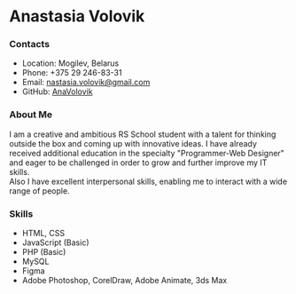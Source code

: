 # Anastasia Volovik
### Contacts  
* Location: Mogilev, Belarus
* Phone: +375 29 246-83-31
* Email: nastasia.volovik@gmail.com
* GitHub: [AnaVolovik](https://github.com/AnaVolovik)
### About Me  
I am a creative and ambitious RS School student with a talent for thinking outside the box and coming up with innovative ideas. I have already received additional education in the specialty "Programmer-Web Designer" and eager to be challenged in order to grow and further improve my IT skills.  
Also I have excellent interpersonal skills, enabling me to interact with a wide range of people.
### Skills  
* HTML, CSS
* JavaScript (Basic)
* PHP (Basic)
* MySQL
* Figma
* Adobe Photoshop, CorelDraw, Adobe Animate, 3ds Max